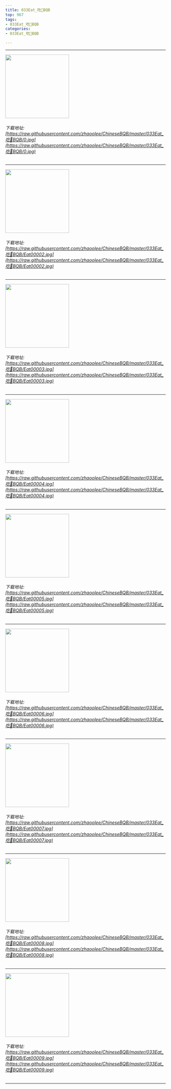 ```yaml
---
title: 033Eat_吃🍔BQB
top: 967
tags:
- 033Eat_吃🍔BQB
categories:
- 033Eat_吃🍔BQB

---
```


------

<!-- more -->

<img height='200px' style='height:200px;'  src='/images/loading.png' data-original=https://raw.githubusercontent.com/zhaoolee/ChineseBQB/master/033Eat_吃🍔BQB/0.jpg /><br/><h6>下载地址: [https://raw.githubusercontent.com/zhaoolee/ChineseBQB/master/033Eat_吃🍔BQB/0.jpg](https://raw.githubusercontent.com/zhaoolee/ChineseBQB/master/033Eat_吃🍔BQB/0.jpg)</h6><hr/><img height='200px' style='height:200px;'  src='/images/loading.png' data-original=https://raw.githubusercontent.com/zhaoolee/ChineseBQB/master/033Eat_吃🍔BQB/Eat00002.jpg /><br/><h6>下载地址: [https://raw.githubusercontent.com/zhaoolee/ChineseBQB/master/033Eat_吃🍔BQB/Eat00002.jpg](https://raw.githubusercontent.com/zhaoolee/ChineseBQB/master/033Eat_吃🍔BQB/Eat00002.jpg)</h6><hr/><img height='200px' style='height:200px;'  src='/images/loading.png' data-original=https://raw.githubusercontent.com/zhaoolee/ChineseBQB/master/033Eat_吃🍔BQB/Eat00003.jpg /><br/><h6>下载地址: [https://raw.githubusercontent.com/zhaoolee/ChineseBQB/master/033Eat_吃🍔BQB/Eat00003.jpg](https://raw.githubusercontent.com/zhaoolee/ChineseBQB/master/033Eat_吃🍔BQB/Eat00003.jpg)</h6><hr/><img height='200px' style='height:200px;'  src='/images/loading.png' data-original=https://raw.githubusercontent.com/zhaoolee/ChineseBQB/master/033Eat_吃🍔BQB/Eat00004.jpg /><br/><h6>下载地址: [https://raw.githubusercontent.com/zhaoolee/ChineseBQB/master/033Eat_吃🍔BQB/Eat00004.jpg](https://raw.githubusercontent.com/zhaoolee/ChineseBQB/master/033Eat_吃🍔BQB/Eat00004.jpg)</h6><hr/><img height='200px' style='height:200px;'  src='/images/loading.png' data-original=https://raw.githubusercontent.com/zhaoolee/ChineseBQB/master/033Eat_吃🍔BQB/Eat00005.jpg /><br/><h6>下载地址: [https://raw.githubusercontent.com/zhaoolee/ChineseBQB/master/033Eat_吃🍔BQB/Eat00005.jpg](https://raw.githubusercontent.com/zhaoolee/ChineseBQB/master/033Eat_吃🍔BQB/Eat00005.jpg)</h6><hr/><img height='200px' style='height:200px;'  src='/images/loading.png' data-original=https://raw.githubusercontent.com/zhaoolee/ChineseBQB/master/033Eat_吃🍔BQB/Eat00006.jpg /><br/><h6>下载地址: [https://raw.githubusercontent.com/zhaoolee/ChineseBQB/master/033Eat_吃🍔BQB/Eat00006.jpg](https://raw.githubusercontent.com/zhaoolee/ChineseBQB/master/033Eat_吃🍔BQB/Eat00006.jpg)</h6><hr/><img height='200px' style='height:200px;'  src='/images/loading.png' data-original=https://raw.githubusercontent.com/zhaoolee/ChineseBQB/master/033Eat_吃🍔BQB/Eat00007.jpg /><br/><h6>下载地址: [https://raw.githubusercontent.com/zhaoolee/ChineseBQB/master/033Eat_吃🍔BQB/Eat00007.jpg](https://raw.githubusercontent.com/zhaoolee/ChineseBQB/master/033Eat_吃🍔BQB/Eat00007.jpg)</h6><hr/><img height='200px' style='height:200px;'  src='/images/loading.png' data-original=https://raw.githubusercontent.com/zhaoolee/ChineseBQB/master/033Eat_吃🍔BQB/Eat00008.jpg /><br/><h6>下载地址: [https://raw.githubusercontent.com/zhaoolee/ChineseBQB/master/033Eat_吃🍔BQB/Eat00008.jpg](https://raw.githubusercontent.com/zhaoolee/ChineseBQB/master/033Eat_吃🍔BQB/Eat00008.jpg)</h6><hr/><img height='200px' style='height:200px;'  src='/images/loading.png' data-original=https://raw.githubusercontent.com/zhaoolee/ChineseBQB/master/033Eat_吃🍔BQB/Eat00009.jpg /><br/><h6>下载地址: [https://raw.githubusercontent.com/zhaoolee/ChineseBQB/master/033Eat_吃🍔BQB/Eat00009.jpg](https://raw.githubusercontent.com/zhaoolee/ChineseBQB/master/033Eat_吃🍔BQB/Eat00009.jpg)</h6><hr/>